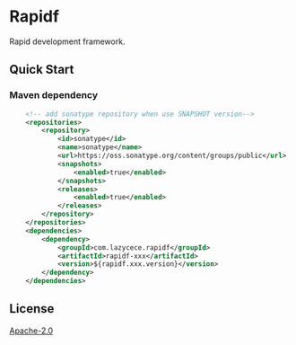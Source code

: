 # Rapidf
Rapid development framework.

## Quick Start

### Maven dependency
```xml
    <!-- add sonatype repository when use SNAPSHOT version-->
    <repositories>
        <repository>
            <id>sonatype</id>
            <name>sonatype</name>
            <url>https://oss.sonatype.org/content/groups/public</url>
            <snapshots>
                <enabled>true</enabled>
            </snapshots>
            <releases>
                <enabled>true</enabled>
            </releases>
        </repository>
    </repositories>
    <dependencies>
        <dependency>
            <groupId>com.lazycece.rapidf</groupId>
            <artifactId>rapidf-xxx</artifactId>
            <version>${rapidf.xxx.version}</version>
        </dependency>
    </dependencies>
```

## License

[Apache-2.0](https://www.apache.org/licenses/LICENSE-2.0.html)